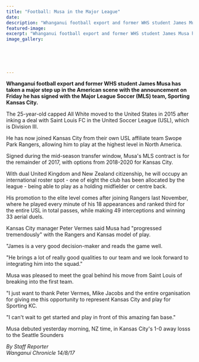 ```yaml
---
title: "Football: Musa in the Major League"
date: 
description: "Whanganui football export and former WHS student James Musa has taken a major step up in the American scene with the announcement he has signed with the Major League Soccer (MLS) team..."
featured-image: 
excerpt: "Whanganui football export and former WHS student James Musa has taken a major step up in the American scene with the announcement on Friday he has signed with the Major League Soccer (MLS) team, Sporting Kansas City."
image_gallery:
	
	
	
	
	
---
```


<p><strong>Whanganui football export and former WHS student James Musa has taken a major step up in the American scene with the announcement on Friday he has signed with the Major League Soccer (MLS) team, Sporting Kansas City.</strong></p>
<p class="element element-paragraph">The 25-year-old capped All White moved to the United States in 2015 after inking a deal with Saint Louis FC in the United Soccer League (USL), which is Division III.</p>
<p class="element element-paragraph">He has now joined Kansas City from their own USL affiliate team Swope Park Rangers, allowing him to play at the highest level in North America.</p>
<p class="element element-paragraph">Signed during the mid-season transfer window, Musa's MLS contract is for the remainder of 2017, with options from 2018-2020 for Kansas City.</p>
<p class="element element-paragraph">With dual United Kingdom and New Zealand citizenship, he will occupy an international roster spot - one of eight the club has been allocated by the league - being able to play as a holding midfielder or centre back.</p>
<p class="element element-paragraph">His promotion to the elite level comes after joining Rangers last November, where he played every minute of his 18 appearances and ranked third for the entire USL in total passes, while making 49 interceptions and winning 33 aerial duels.</p>
<p class="element element-paragraph">Kansas City manager Peter Vermes said Musa had "progressed tremendously" with the Rangers and Kansas model of play.</p>
<p class="element element-paragraph">"James is a very good decision-maker and reads the game well.</p>
<p class="element element-paragraph">"He brings a lot of really good qualities to our team and we look forward to integrating him into the squad."</p>
<p class="element element-paragraph">Musa was pleased to meet the goal behind his move from Saint Louis of breaking into the first team.</p>
<p class="element element-paragraph">"I just want to thank Peter Vermes, Mike Jacobs and the entire organisation for giving me this opportunity to represent Kansas City and play for Sporting KC.</p>
<p class="element element-paragraph">"I can't wait to get started and play in front of this amazing fan base."</p>
<p class="element element-paragraph">Musa debuted yesterday morning, NZ time, in Kansas City's 1-0 away losss to the Seattle Sounders</p>
<p class="element element-paragraph"><em>By Staff Reporter</em><br /><em>Wanganui Chronicle 14/8/17</em></p>

